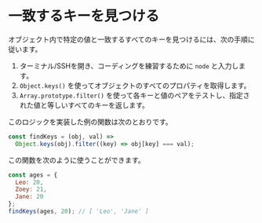 # 一致するキーを見つける

オブジェクト内で特定の値と一致するすべてのキーを見つけるには、次の手順に従います。

1. ターミナル/SSHを開き、コーディングを練習するために `node` と入力します。
2. `Object.keys()` を使ってオブジェクトのすべてのプロパティを取得します。
3. `Array.prototype.filter()` を使って各キーと値のペアをテストし、指定された値と等しいすべてのキーを返します。

このロジックを実装した例の関数は次のとおりです。

```js
const findKeys = (obj, val) =>
  Object.keys(obj).filter((key) => obj[key] === val);
```

この関数を次のように使うことができます。

```js
const ages = {
  Leo: 20,
  Zoey: 21,
  Jane: 20
};
findKeys(ages, 20); // [ 'Leo', 'Jane' ]
```
